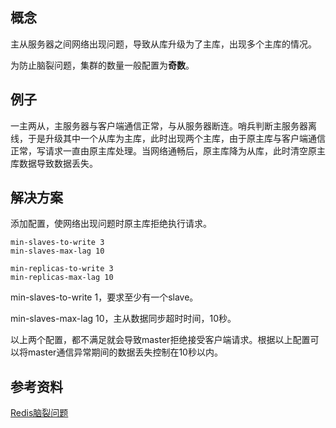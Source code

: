 ## 概念
主从服务器之间网络出现问题，导致从库升级为了主库，出现多个主库的情况。

为防止脑裂问题，集群的数量一般配置为**奇数**。

## 例子
一主两从，主服务器与客户端通信正常，与从服务器断连。哨兵判断主服务器离线，于是升级其中一个从库为主库，此时出现两个主库，由于原主库与客户端通信正常，写请求一直由原主库处理。当网络通畅后，原主库降为从库，此时清空原主库数据导致数据丢失。

## 解决方案
添加配置，使网络出现问题时原主库拒绝执行请求。
```
min-slaves-to-write 3
min-slaves-max-lag 10

min-replicas-to-write 3
min-replicas-max-lag 10
```

min-slaves-to-write 1，要求至少有一个slave。

min-slaves-max-lag 10，主从数据同步超时时间，10秒。

以上两个配置，都不满足就会导致master拒绝接受客户端请求。根据以上配置可以将master通信异常期间的数据丢失控制在10秒以内。

## 参考资料
[Redis脑裂问题](https://www.jianshu.com/p/985ae6fa6a4b)
